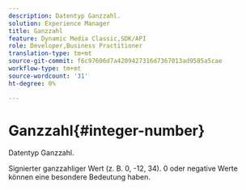 ```yaml
---
description: Datentyp Ganzzahl.
solution: Experience Manager
title: Ganzzahl
feature: Dynamic Media Classic,SDK/API
role: Developer,Business Practitioner
translation-type: tm+mt
source-git-commit: f6c97606d7a4209427316d7367013ad9585a5cae
workflow-type: tm+mt
source-wordcount: '31'
ht-degree: 0%

---
```



# Ganzzahl{#integer-number}

Datentyp Ganzzahl.

Signierter ganzzahliger Wert (z. B. 0, -12, 34). 0 oder negative Werte können eine besondere Bedeutung haben.
